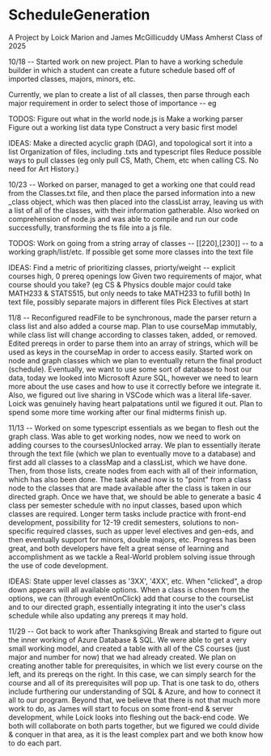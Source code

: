 # ScheduleGeneration

A Project by Loick Marion and James McGillicuddy
UMass Amherst Class of 2025

10/18 --
Started work on new project. Plan to have a working schedule builder in which a student
can create a future schedule based off of imported classes, majors, minors, etc.

Currently, we plan to create a list of all classes, then parse through each major requirement
in order to select those of importance -- eg

TODOS:
Figure out what in the world node.js is
Make a working parser
Figure out a working list data type
Construct a very basic first model

IDEAS:
Make a directed acyclic graph (DAG), and topological sort it into a list
Organization of files, including .txts and typescript files
Reduce possible ways to pull classes (eg only pull CS, Math, Chem, etc when calling CS. No need for Art History.)

10/23 --
Worked on parser, managed to get a working one that could read from the Classes.txt file, and then place the parsed
information into a new _class object, which was then placed into the classList array, leaving us with a list
of all of the classes, with their information gatherable. Also worked on comprehension of node.js and was able to 
compile and run our code successfully, transforming the ts file into a js file.

TODOS:
Work on going from a string array of classes -- [[220],[230]] -- to a working graph/list/etc.
If possible get some more classes into the text file 

IDEAS:
Find a metric of prioritizing classes, priorty/weight -- explicit courses high, 0 prereq openings low
Given two requirements of major, what course should you take? (eg CS & Physics double major could take MATH233 & STATS515, 
but only needs to take MATH233 to fufill both) 
In text file, possibly separate majors in different files
Pick Electives at start

11/8 --
Reconfigured readFile to be synchronous, made the parser return a class list and also added a course map. Plan to
use courseMap immutably, while class list will change according to classes taken, added, or removed. Edited prereqs
in order to parse them into an array of strings, which will be used as keys in the courseMap in order to access
easily. Started work on node and graph classes which we plan to eventually return the final product (schedule). Eventually,
we want to use some sort of database to host our data, today we looked into Microsoft Azure SQL, however we need to
learn more about the use cases and how to use it correctly before we integrate it. Also, we figured out live
sharing in VSCode which was a literal life-saver. Loick was genuinely having heart palpatations until we figured
it out. Plan to spend some more time working after our final midterms finish up. 

11/13 --
Worked on some typescript essentials as we began to flesh out the graph class. Was able to get working nodes, now we
need to work on adding courses to the coursesUnlocked array. We plan to essentially iterate through the text file
(which we plan to eventually move to a database) and first add all classes to a classMap and a classList, which we 
have done. Then, from those lists, create nodes from each with all of their information, which has also been done. The task
ahead now is to "point" from a class node to the classes that are made available after the class is taken in our directed
graph. Once we have that, we should be able to generate a basic 4 class per semester schedule with no input classes, based
upon which classes are required. Longer term tasks include practice with front-end development, possibility for 12-19 credit
semesters, solutions to non-specific required classes, such as upper level electives and gen-eds, and then eventually
support for minors, double majors, etc. Progress has been great, and both developers have felt a great sense of learning
and accomplishment as we tackle a Real-World problem solving issue through the use of code development.

IDEAS:
State upper level classes as '3XX', '4XX', etc. When "clicked", a drop down appears will all available options. When
a class is chosen from the options, we can (through eventOnClick) add that course to the courseList and to our 
directed graph, essentially integrating it into the user's class schedule while also updating any prereqs it may hold.

11/29 --
Got back to work after Thanksgiving Break and started to figure out the inner working of Azure Database & SQL. We were able
to get a very small working model, and created a table with all of the CS courses (just major and number for now) that we had
already created. We plan on creating another table for prerequisites, in which we list every course on the left, and its prereqs
on the right. In this case, we can simply search for the course and all of its prerequisites will pop up. That is one task to do,
others include furthering our understanding of SQL & Azure, and how to connect it all to our program. Beyond that, we believe
that there is not that much more work to do, as James will start to focus on some front-end & server development, while Loick
looks into fleshing out the back-end code. We both will collaborate on both parts together, but we figured we could divide & conquer
in that area, as it is the least complex part and we both know how to do each part.